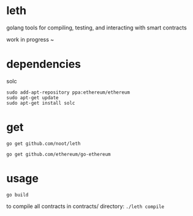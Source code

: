 # leth
golang tools for compiling, testing, and interacting with smart contracts

work in progress ~

# dependencies

solc 
```
sudo add-apt-repository ppa:ethereum/ethereum
sudo apt-get update
sudo apt-get install solc
```

# get 

`go get github.com/noot/leth`

`go get github.com/ethereum/go-ethereum`

# usage

`go build`

to compile all contracts in contracts/ directory: `./leth compile`
